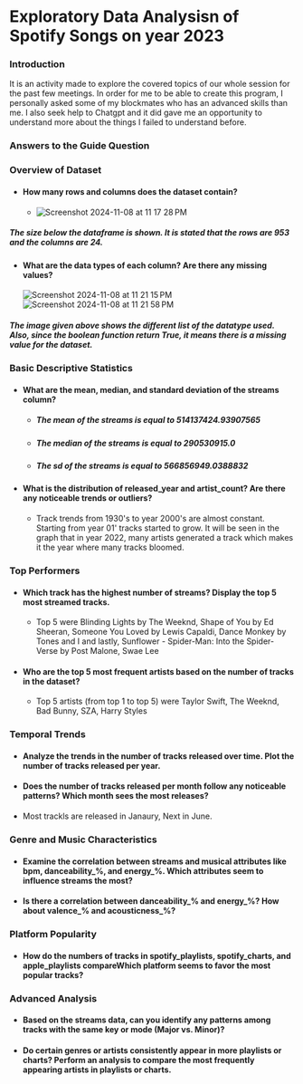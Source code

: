 # Exploratory Data Analysisn of Spotify Songs on year 2023

### **Introduction**

It is an activity made to explore the covered topics of our whole session for the past few meetings. In order for me to be able to create this program, I personally asked some of my blockmates who has an advanced skills than me. I also seek help to Chatgpt and it did gave me an opportunity to understand more about the things I failed to understand before. 

### **Answers to the Guide Question**

### Overview of Dataset
- #### How many rows and columns does the dataset contain?
  - ![Screenshot 2024-11-08 at 11 17 28 PM](https://github.com/user-attachments/assets/e164ab4f-67e5-4960-985c-4d9f7b6054d7)
##### **The size below the dataframe is shown. It is stated that the rows are 953 and the columns are 24.**
- #### What are the data types of each column? Are there any missing values? 
  ![Screenshot 2024-11-08 at 11 21 15 PM](https://github.com/user-attachments/assets/627f1f8e-15f1-4428-a4ff-62139286b3ba)
![Screenshot 2024-11-08 at 11 21 58 PM](https://github.com/user-attachments/assets/baf301ab-f074-4a60-9064-28589379bb86)
##### **The image given above shows the different list of the datatype used. Also, since the boolean function return True, it means there is a missing value for the dataset.**

### Basic Descriptive Statistics

- ####  What are the mean, median, and standard deviation of the streams column?
  - ##### The mean of the streams is equal to 514137424.93907565
  - ##### The median of the streams is equal to 290530915.0
  - ##### The sd of the streams is equal to 566856949.0388832

- #### What is the distribution of released_year and artist_count? Are there any noticeable trends or outliers?
  - Track trends from 1930's to year 2000's are almost constant. Starting from year 01' tracks started to grow. It will be seen in the graph that in year 2022, many artists generated a track which makes it the year where many tracks bloomed. 

### Top Performers

- #### Which track has the highest number of streams? Display the top 5 most streamed tracks.
  - Top 5 were Blinding Lights by The Weeknd, Shape of You by Ed Sheeran, Someone You Loved by Lewis Capaldi, Dance Monkey by Tones and I and lastly, Sunflower - Spider-Man: Into the Spider-Verse by Post Malone, Swae Lee   
- #### Who are the top 5 most frequent artists based on the number of tracks in the dataset?
  - Top 5 artists (from top 1 to top 5) were Taylor Swift, The Weeknd, Bad Bunny, SZA, Harry Styles
### Temporal Trends
- #### Analyze the trends in the number of tracks released over time. Plot the number of tracks released per year.
- #### Does the number of tracks released per month follow any noticeable patterns? Which month sees the most releases?
- Most trackls are released in Janaury, Next in June. 


### Genre and Music Characteristics
- #### Examine the correlation between streams and musical attributes like bpm, danceability_%, and energy_%. Which attributes seem to influence streams the most?
- #### Is there a correlation between danceability_% and energy_%? How about valence_% and acousticness_%?

### Platform Popularity

- #### How do the numbers of tracks in spotify_playlists, spotify_charts, and apple_playlists compareWhich platform seems to favor the most popular tracks?
  
### Advanced Analysis

- #### Based on the streams data, can you identify any patterns among tracks with the same key or mode (Major vs. Minor)?
- #### Do certain genres or artists consistently appear in more playlists or charts? Perform an analysis to compare the most frequently appearing artists in playlists or charts.





